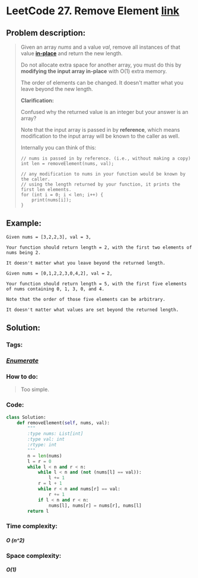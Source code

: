 # LeetCode 27. Remove Element [link](https://leetcode.com/problems/remove-element/)

## Problem description:

> Given an array *nums* and a value *val*, remove all instances of that value [**in-place**](https://en.wikipedia.org/wiki/In-place_algorithm) and return the new length.
>
> Do not allocate extra space for another array, you must do this by **modifying the input array in-place** with O(1) extra memory.
>
> The order of elements can be changed. It doesn't matter what you leave beyond the new length.
>
> **Clarification:**
>
> Confused why the returned value is an integer but your answer is an array?
>
> Note that the input array is passed in by **reference**, which means modification to the input array will be known to the caller as well.
>
> Internally you can think of this:
>
> ```
> // nums is passed in by reference. (i.e., without making a copy)
> int len = removeElement(nums, val);
> 
> // any modification to nums in your function would be known by the caller.
> // using the length returned by your function, it prints the first len elements.
> for (int i = 0; i < len; i++) {
>     print(nums[i]);
> }
> ```

## Example:

```
Given nums = [3,2,2,3], val = 3,

Your function should return length = 2, with the first two elements of nums being 2.

It doesn't matter what you leave beyond the returned length.

Given nums = [0,1,2,2,3,0,4,2], val = 2,

Your function should return length = 5, with the first five elements of nums containing 0, 1, 3, 0, and 4.

Note that the order of those five elements can be arbitrary.

It doesn't matter what values are set beyond the returned length.
```

## Solution:

### Tags:

### *[Enumerate](https://github.com/yang-233/Algorithm-note/tree/master/%20Enumerate)* 

### How to do:

> Too simple.

### Code:

```python
class Solution:
    def removeElement(self, nums, val):
        """
        :type nums: List[int]
        :type val: int
        :rtype: int
        """
        n = len(nums)
        l = r = 0
        while l < n and r < n:
            while l < n and (not (nums[l] == val)):
                l += 1
            r = l + 1
            while r < n and nums[r] == val:
                r += 1
            if l < n and r < n:
                nums[l], nums[r] = nums[r], nums[l]
        return l 
```

### Time complexity:

#### *O (n^2)*

### Space complexity:

#### *O(1)*

